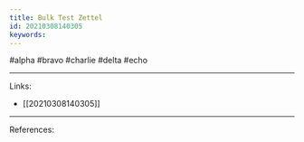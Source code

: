 ```yaml
---
title: Bulk Test Zettel
id: 20210308140305
keywords:
---
```

#alpha #bravo #charlie #delta #echo

---
Links:

- [[20210308140305]]

---
References:
